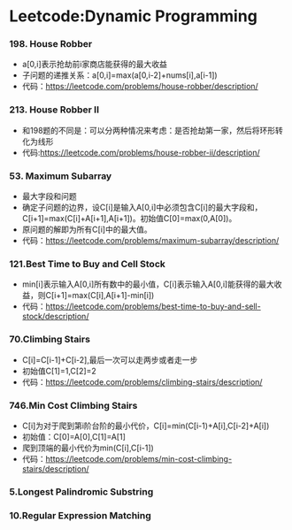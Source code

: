 # Leetcode:Dynamic Programming


### 198. House Robber

  - a[0,i]表示抢劫前i家商店能获得的最大收益
  - 子问题的递推关系：a[0,i]=max(a[0,i-2]+nums[i],a[i-1])
  - 代码：https://leetcode.com/problems/house-robber/description/

### 213. House Robber II
  - 和198题的不同是：可以分两种情况来考虑：是否抢劫第一家，然后将环形转化为线形
  - 代码:https://leetcode.com/problems/house-robber-ii/description/

### 53. Maximum Subarray
  - 最大字段和问题
  - 确定子问题的边界，设C[i]是输入A[0,i]中必须包含C[i]的最大字段和，C[i+1]=max(C[i]+A[i+1],A[i+1])。初始值C[0]=max(0,A[0])。
  - 原问题的解即为所有C[i]中的最大值。
  - 代码：https://leetcode.com/problems/maximum-subarray/description/
 
### 121.Best Time to Buy and Cell Stock
  - min[i]表示输入A[0,i]所有数中的最小值，C[i]表示输入A[0,i]能获得的最大收益，则C[i+1]=max(C[i],A[i+1]-min[i])
  - 代码：https://leetcode.com/problems/best-time-to-buy-and-sell-stock/description/

### 70.Climbing Stairs
  - C[i]=C[i-1]+C[i-2],最后一次可以走两步或者走一步
  - 初始值C[1]=1,C[2]=2
  - 代码：https://leetcode.com/problems/climbing-stairs/description/
 

### 746.Min Cost Climbing Stairs
  - C[i]为对于爬到第i阶台阶的最小代价，C[i]=min(C[i-1)+A[i],C[i-2]+A[i])
  - 初始值：C[0]=A[0],C[1]=A[1]
  - 爬到顶端的最小代价为min(C[i],C[i-1])
  - 代码：https://leetcode.com/problems/min-cost-climbing-stairs/description/
  
### 5.Longest Palindromic Substring

### 10.Regular Expression Matching


